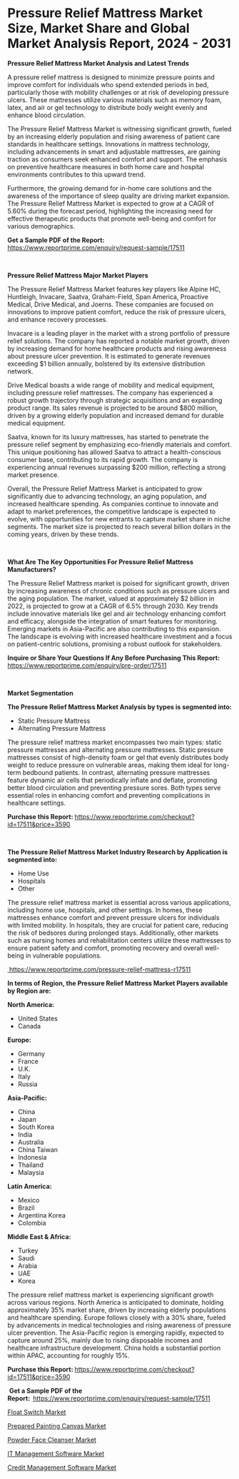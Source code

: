 <p><h1>Pressure Relief Mattress Market Size, Market Share and Global Market Analysis Report, 2024 - 2031</h1></p><p><strong>Pressure Relief Mattress Market Analysis and Latest Trends</strong></p>
<p><p>A pressure relief mattress is designed to minimize pressure points and improve comfort for individuals who spend extended periods in bed, particularly those with mobility challenges or at risk of developing pressure ulcers. These mattresses utilize various materials such as memory foam, latex, and air or gel technology to distribute body weight evenly and enhance blood circulation.</p><p>The Pressure Relief Mattress Market is witnessing significant growth, fueled by an increasing elderly population and rising awareness of patient care standards in healthcare settings. Innovations in mattress technology, including advancements in smart and adjustable mattresses, are gaining traction as consumers seek enhanced comfort and support. The emphasis on preventive healthcare measures in both home care and hospital environments contributes to this upward trend.</p><p>Furthermore, the growing demand for in-home care solutions and the awareness of the importance of sleep quality are driving market expansion. The Pressure Relief Mattress Market is expected to grow at a CAGR of 5.60% during the forecast period, highlighting the increasing need for effective therapeutic products that promote well-being and comfort for various demographics.</p></p>
<p><strong>Get a Sample PDF of the Report:&nbsp;</strong> <a href="https://www.reportprime.com/enquiry/request-sample/17511?utm_campaign=24&utm_medium=2&utm_source=Github&utm_content=ia&utm_term=19112024&utm_id=pressure-relief-mattress">https://www.reportprime.com/enquiry/request-sample/17511</a></p>
<p>&nbsp;</p>
<p><strong>Pressure Relief Mattress Major Market Players</strong></p>
<p><p>The Pressure Relief Mattress Market features key players like Alpine HC, Huntleigh, Invacare, Saatva, Graham-Field, Span America, Proactive Medical, Drive Medical, and Joerns. These companies are focused on innovations to improve patient comfort, reduce the risk of pressure ulcers, and enhance recovery processes. </p><p>Invacare is a leading player in the market with a strong portfolio of pressure relief solutions. The company has reported a notable market growth, driven by increasing demand for home healthcare products and rising awareness about pressure ulcer prevention. It is estimated to generate revenues exceeding $1 billion annually, bolstered by its extensive distribution network.</p><p>Drive Medical boasts a wide range of mobility and medical equipment, including pressure relief mattresses. The company has experienced a robust growth trajectory through strategic acquisitions and an expanding product range. Its sales revenue is projected to be around $800 million, driven by a growing elderly population and increased demand for durable medical equipment.</p><p>Saatva, known for its luxury mattresses, has started to penetrate the pressure relief segment by emphasizing eco-friendly materials and comfort. This unique positioning has allowed Saatva to attract a health-conscious consumer base, contributing to its rapid growth. The company is experiencing annual revenues surpassing $200 million, reflecting a strong market presence.</p><p>Overall, the Pressure Relief Mattress Market is anticipated to grow significantly due to advancing technology, an aging population, and increased healthcare spending. As companies continue to innovate and adapt to market preferences, the competitive landscape is expected to evolve, with opportunities for new entrants to capture market share in niche segments. The market size is projected to reach several billion dollars in the coming years, driven by these trends.</p></p>
<p>&nbsp;</p>
<p><strong>What Are The Key Opportunities For Pressure Relief Mattress Manufacturers?</strong></p>
<p><p>The Pressure Relief Mattress market is poised for significant growth, driven by increasing awareness of chronic conditions such as pressure ulcers and the aging population. The market, valued at approximately $2 billion in 2022, is projected to grow at a CAGR of 6.5% through 2030. Key trends include innovative materials like gel and air technology enhancing comfort and efficacy, alongside the integration of smart features for monitoring. Emerging markets in Asia-Pacific are also contributing to this expansion. The landscape is evolving with increased healthcare investment and a focus on patient-centric solutions, promising a robust outlook for stakeholders.</p></p>
<p><strong>Inquire or Share Your Questions If Any Before Purchasing This Report:</strong> <a href="https://www.reportprime.com/enquiry/pre-order/17511?utm_campaign=24&utm_medium=2&utm_source=Github&utm_content=ia&utm_term=19112024&utm_id=pressure-relief-mattress">https://www.reportprime.com/enquiry/pre-order/17511</a></p>
<p>&nbsp;</p>
<p><strong>Market Segmentation</strong></p>
<p><strong>The Pressure Relief Mattress Market Analysis by types is segmented into:</strong></p>
<p><ul><li>Static Pressure Mattress</li><li>Alternating Pressure Mattress</li></ul></p>
<p><p>The pressure relief mattress market encompasses two main types: static pressure mattresses and alternating pressure mattresses. Static pressure mattresses consist of high-density foam or gel that evenly distributes body weight to reduce pressure on vulnerable areas, making them ideal for long-term bedbound patients. In contrast, alternating pressure mattresses feature dynamic air cells that periodically inflate and deflate, promoting better blood circulation and preventing pressure sores. Both types serve essential roles in enhancing comfort and preventing complications in healthcare settings.</p></p>
<p><strong>Purchase this Report:&nbsp;</strong><a href="https://www.reportprime.com/checkout?id=17511&price=3590&utm_campaign=24&utm_medium=2&utm_source=Github&utm_content=ia&utm_term=19112024&utm_id=pressure-relief-mattress">https://www.reportprime.com/checkout?id=17511&price=3590</a></p>
<p>&nbsp;</p>
<p><strong>The Pressure Relief Mattress Market Industry Research by Application is segmented into:</strong></p>
<p><ul><li>Home Use</li><li>Hospitals</li><li>Other</li></ul></p>
<p><p>The pressure relief mattress market is essential across various applications, including home use, hospitals, and other settings. In homes, these mattresses enhance comfort and prevent pressure ulcers for individuals with limited mobility. In hospitals, they are crucial for patient care, reducing the risk of bedsores during prolonged stays. Additionally, other markets such as nursing homes and rehabilitation centers utilize these mattresses to ensure patient safety and comfort, promoting recovery and overall well-being in vulnerable populations.</p></p>
<p><a href="https://www.reportprime.com/pressure-relief-mattress-r17511?utm_campaign=24&utm_medium=2&utm_source=Github&utm_content=ia&utm_term=19112024&utm_id=pressure-relief-mattress">&nbsp;https://www.reportprime.com/pressure-relief-mattress-r17511</a></p>
<p><strong>In terms of Region, the Pressure Relief Mattress Market Players available by Region are:</strong></p>
<p>
    <p> <strong> North America: </strong>
        <ul>
            <li>United States</li>
            <li>Canada</li>
        </ul>
        </p> 
    <p> <strong> Europe: </strong>
        <ul>
            <li>Germany</li>
            <li>France</li>
            <li>U.K.</li>
            <li>Italy</li>
            <li>Russia</li>
        </ul>
        </p> 
    <p> <strong> Asia-Pacific: </strong>
        <ul>
            <li>China</li>
            <li>Japan</li>
            <li>South Korea</li>
            <li>India</li>
            <li>Australia</li>
            <li>China Taiwan</li>
            <li>Indonesia</li>
            <li>Thailand</li>
            <li>Malaysia</li>
        </ul>
        </p> 
    <p> <strong> Latin America: </strong>
        <ul>
            <li>Mexico</li>
            <li>Brazil</li>
            <li>Argentina Korea</li>
            <li>Colombia</li>
        </ul>
        </p> 
    <p> <strong> Middle East & Africa: </strong>
        <ul>
            <li>Turkey</li>
            <li>Saudi</li>
            <li>Arabia</li>
            <li>UAE</li>
            <li>Korea</li>
        </ul>
    </p>
    </p>
<p><p>The pressure relief mattress market is experiencing significant growth across various regions. North America is anticipated to dominate, holding approximately 35% market share, driven by increasing elderly populations and healthcare spending. Europe follows closely with a 30% share, fueled by advancements in medical technologies and rising awareness of pressure ulcer prevention. The Asia-Pacific region is emerging rapidly, expected to capture around 25%, mainly due to rising disposable incomes and healthcare infrastructure development. China holds a substantial portion within APAC, accounting for roughly 15%.</p></p>
<p><strong>Purchase this Report: </strong><a href="https://www.reportprime.com/checkout?id=17511&price=3590&utm_campaign=24&utm_medium=2&utm_source=Github&utm_content=ia&utm_term=19112024&utm_id=pressure-relief-mattress">https://www.reportprime.com/checkout?id=17511&price=3590</a></p>
<p>&nbsp;<strong>Get a Sample PDF of the Report:&nbsp;&nbsp;</strong><a href="https://www.reportprime.com/enquiry/request-sample/17511?utm_campaign=24&utm_medium=2&utm_source=Github&utm_content=ia&utm_term=19112024&utm_id=pressure-relief-mattress">https://www.reportprime.com/enquiry/request-sample/17511</a></p>
<p><strong></strong></p>
<p><p><a href="https://www.linkedin.com/pulse/strategic-roadmap-success-global-float-switch-market-analysis-2024-jvqie?utm_campaign=24&utm_medium=2&utm_source=Github&utm_content=ia&utm_term=19112024&utm_id=pressure-relief-mattress">Float Switch Market</a></p><p><a href="https://github.com/elizabethdagraca/Market-Research-Report-List-5/blob/main/prepared-painting-canvas-market.md?utm_campaign=24&utm_medium=2&utm_source=Github&utm_content=ia&utm_term=19112024&utm_id=pressure-relief-mattress">Prepared Painting Canvas Market</a></p><p><a href="https://github.com/santosh758595/Market-Research-Report-List-6/blob/main/powder-face-cleanser-market.md?utm_campaign=24&utm_medium=2&utm_source=Github&utm_content=ia&utm_term=19112024&utm_id=pressure-relief-mattress">Powder Face Cleanser Market</a></p><p><a href="https://issuu.com/reportprime-2/docs/it-management-software-market-size-_2e0ae197f3a5f1?utm_campaign=24&utm_medium=2&utm_source=Github&utm_content=ia&utm_term=19112024&utm_id=pressure-relief-mattress">IT Management Software Market</a></p><p><a href="https://issuu.com/reportprime-2/docs/credit-management-software-market-s_7a9710b2f15bdd?utm_campaign=24&utm_medium=2&utm_source=Github&utm_content=ia&utm_term=19112024&utm_id=pressure-relief-mattress">Credit Management Software Market</a></p></p>